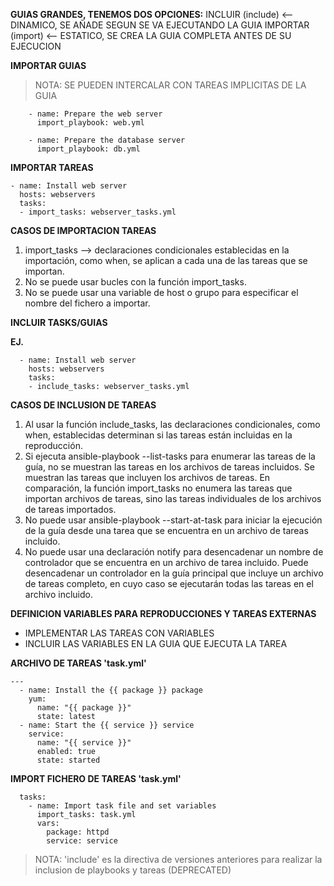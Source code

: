 **GUIAS GRANDES, TENEMOS DOS OPCIONES:**
INCLUIR (include)		<-- DINAMICO, SE AÑADE SEGUN SE VA EJECUTANDO LA GUIA
IMPORTAR (import)		<-- ESTATICO, SE CREA LA GUIA COMPLETA ANTES DE SU EJECUCION

**IMPORTAR GUIAS**
>NOTA: SE PUEDEN INTERCALAR CON TAREAS IMPLICITAS DE LA GUIA
````
    - name: Prepare the web server
      import_playbook: web.yml

    - name: Prepare the database server
      import_playbook: db.yml
````  
**IMPORTAR TAREAS**
````
- name: Install web server
  hosts: webservers
  tasks:
  - import_tasks: webserver_tasks.yml
````

**CASOS DE IMPORTACION TAREAS**

1. import_tasks --> declaraciones condicionales establecidas en la importación, como when, se aplican a cada una de las tareas que se importan.
2. No se puede usar bucles con la función import_tasks.
3. No se puede usar una variable de host o grupo para especificar el nombre del fichero a importar.
	
**INCLUIR TASKS/GUIAS**

**EJ.**
````
  - name: Install web server
    hosts: webservers
    tasks:
    - include_tasks: webserver_tasks.yml
````

**CASOS DE INCLUSION DE TAREAS**

1. Al usar la función include_tasks, las declaraciones condicionales, como when, establecidas determinan si las tareas están 
	incluidas en la reproducción.
2. Si ejecuta ansible-playbook --list-tasks para enumerar las tareas de la guía, no se muestran las tareas en los archivos de 
	tareas incluidos. Se muestran las tareas que incluyen los archivos de tareas. En comparación, la función import_tasks 
	no enumera las tareas que importan archivos de tareas, sino las tareas individuales de los archivos de tareas importados.
3. No puede usar ansible-playbook --start-at-task para iniciar la ejecución de la guía desde una tarea que se encuentra en 
	un archivo de tareas incluido.
4. No puede usar una declaración notify para desencadenar un nombre de controlador que se encuentra en un archivo 
	de tarea incluido. Puede desencadenar un controlador en la guía principal que incluye un archivo de tareas completo, 
	en cuyo caso se ejecutarán todas las tareas en el archivo incluido.
	
**DEFINICION VARIABLES PARA REPRODUCCIONES Y TAREAS EXTERNAS**
- IMPLEMENTAR LAS TAREAS CON VARIABLES
- INCLUIR LAS VARIABLES EN LA GUIA QUE EJECUTA LA TAREA

**ARCHIVO DE TAREAS 'task.yml'**
````
---
  - name: Install the {{ package }} package
    yum:
      name: "{{ package }}"
      state: latest
  - name: Start the {{ service }} service
    service:
      name: "{{ service }}"
      enabled: true
      state: started
````

**IMPORT FICHERO DE TAREAS 'task.yml'**
````
  tasks:
    - name: Import task file and set variables
      import_tasks: task.yml
      vars:
        package: httpd
        service: service
````
>NOTA: 'include' es la directiva de versiones anteriores para realizar la inclusion de playbooks y tareas (DEPRECATED)
